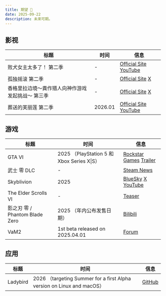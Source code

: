 ```yaml
---
title: 期望 🌟
date: 2025-09-22
description: 未来可期。
---
```


## 影视

| 标题                                                                 | 时间                     | 信息                                                                                                                          |
| -------------------------------------------------------------------- | ------------------------ | ----------------------------------------------------------------------------------------------------------------------------- |
| 败犬女主太多了！ 第二季                                              | -                        | [Official Site](https://makeine-anime.com/) [YouTube](https://www.youtube.com/watch?v=T1Zb91kViG8)                            |
| 孤独摇滚 第二季                                                      | -                        | [Official Site](https://bocchi.rocks/omnibus/news/?article_id=67179) [X](https://x.com/BTR_anime/status/1890727010978132322)  |
| 香格里拉边境～粪作猎人向神作游戏发起挑战～ 第三季                    | -                        | [Official Site](https://anime.shangrilafrontier.com/topics/2278/) [X](https://x.com/ShanFro_Comic/status/1906262621696700613) |
| 葬送的芙丽莲 第二季                                                  | 2026.01                  | [Official Site](https://frieren-anime.jp/) [YouTube](https://www.youtube.com/watch?v=-xW3fjM26vY)                             |

## 游戏

| 标题                           | 时间                                       | 信息                                                                                                                                                                       |
| ------------------------------ | ------------------------------------------ | -------------------------------------------------------------------------------------------------------------------------------------------------------------------------- |
| GTA VI                         | 2025 （PlayStation 5 和 Xbox Series X\|S） | [Rockstar Games](https://www.rockstargames.com/zh/VI) [Trailer](https://www.youtube.com/watch?v=QdBZY2fkU-0)                                                               |
| 武士 零 DLC                    | -                                          | [Steam News](https://store.steampowered.com/news/app/460950/view/668329375662343343)                                                                                       |
| Skyblivion                     | 2025                                       | [BlueSky](https://bsky.app/profile/skyblivion.com/post/3lemhpynqos27) [X](https://x.com/TESRSkyblivion/status/1874130163434479738) [YouTube](https://youtu.be/LwUibq6wBn4) |
| The Elder Scrolls VI           | -                                          | [Teaser](https://www.youtube.com/watch?v=OkFdqqyI8y4)                                                                                                                      |
| 影之刃 零 / Phantom Blade Zero | 2025 （年内公布发售日期）                  | [Bilibili](https://www.bilibili.com/video/BV1UpwaeNESx/)                                                                                                                   |
| VaM2                           | 1st beta released on 2025.04.01            | [Forum](https://hub.virtamate.com/wiki/vam2-guides/)                                                                                                                       |

## 应用

| 标题     | 时间                                                                   | 信息                                                  |
| -------- | ---------------------------------------------------------------------- | ----------------------------------------------------- |
| Ladybird | 2026 （targeting Summer for a first Alpha version on Linux and macOS） | [GitHub](https://github.com/LadybirdBrowser/ladybird) |
